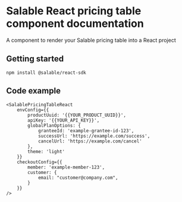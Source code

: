 # Salable React pricing table component documentation

A component to render your Salable pricing table into a React project

## Getting started

```
npm install @salable/react-sdk
```

## Code example

```
<SalablePricingTableReact
    envConfig={{
        productUuid: '{{YOUR_PRODUCT_UUID}}',
        apiKey: '{{YOUR_API_KEY}}',
        globalPlanOptions: {
            granteeId: 'example-grantee-id-123',
            successUrl: 'https://example.com/success',
            cancelUrl: 'https://example.com/cancel'
        },
        theme: 'light'
    }}
    checkoutConfig={{
        member: 'example-member-123',
        customer: {
            email: "customer@company.com",
        }
    }}
/>
```
